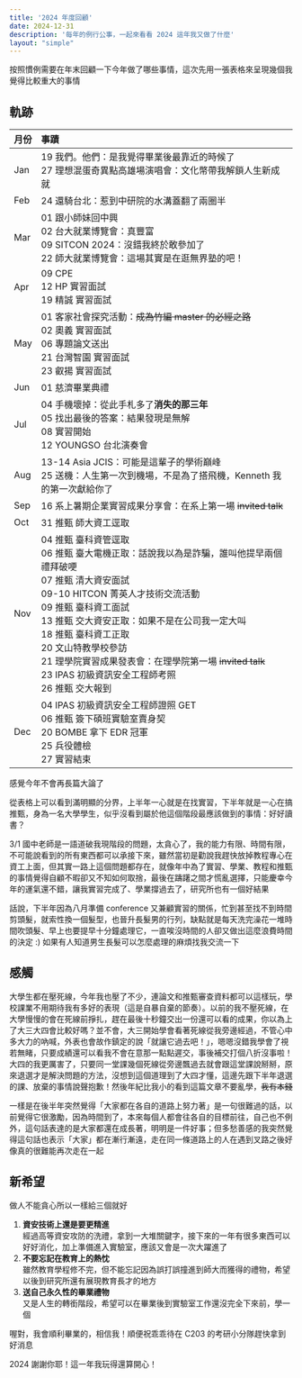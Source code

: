 ```yaml
---
title: '2024 年度回顧'
date: 2024-12-31
description: '每年的例行公事，一起來看看 2024 這年我又做了什麼'
layout: "simple"
---
```


按照慣例需要在年末回顧一下今年做了哪些事情，這次先用一張表格來呈現幾個我覺得比較重大的事情

## 軌跡

| 月份 | 事蹟 |
| :-- | :-- |
| Jan | 19 我們。他們：是我覺得畢業後最靠近的時候了<br/>27 理想混蛋奇異點高雄場演唱會：文化幣帶我解鎖人生新成就 |
| Feb | 24 還騎台北：惹到中研院的水溝蓋翻了兩圈半 |
| Mar | 01 跟小師妹回中興<br/>02 台大就業博覽會：真豐富<br/>09 SITCON 2024：沒錯我終於敢參加了<br/>22 師大就業博覽會：這場其實是在逛無界塾的吧！ |
| Apr | 09 CPE<br/>12 HP 實習面試<br/>19 精誠 實習面試 |
| May | 01 客家社會探究活動：~~成為竹編 master 的必經之路~~<br/>02 奧義 實習面試<br/>06 專題論文送出<br/>21 台灣智園 實習面試<br/>23 叡揚 實習面試<br/> |
| Jun | 01 慈濟畢業典禮<br/> |
| Jul | 04 手機壞掉：從此手札多了**消失的那三年**<br/>05 找出最後的答案：結果發現是無解<br/>08 實習開始<br/>12 YOUNGSO 台北演奏會 |
| Aug | 13-14 Asia JCIS：可能是這輩子的學術巔峰<br/>25 送機：人生第一次到機場，不是為了搭飛機，Kenneth 我的第一次獻給你了 |
| Sep | 16 系上暑期企業實習成果分享會：在系上第一場 ~~invited talk~~ |
| Oct | 31 推甄 師大資工逕取 |
| Nov | 04 推甄 臺科資管逕取<br/>06 推甄 臺大電機正取：話說我以為是詐騙，誰叫他提早兩個禮拜破哽<br/>07 推甄 清大資安面試<br/>09-10 HITCON 菁英人才技術交流活動<br/>09 推甄 臺科資工面試<br/>13 推甄 交大資安正取：如果不是在公司我一定大叫<br/>18 推甄 臺科資工正取<br/>20 文山特教學校參訪<br/>21 理學院實習成果發表會：在理學院第一場 ~~invited talk~~<br/>23 IPAS 初級資訊安全工程師考照<br/>26 推甄 交大報到 |
| Dec | 04 IPAS 初級資訊安全工程師證照 GET<br/>06 推甄 簽下碩班實驗室賣身契<br/>20 BOMBE 拿下 EDR 冠軍<br/>25 兵役體檢<br/>27 實習結束 |

感覺今年不會再長篇大論了

從表格上可以看到滿明顯的分界，上半年一心就是在找實習，下半年就是一心在搞推甄，身為一名大學學生，似乎沒看到屬於他這個階段最應該做到的事情：好好讀書？

3/1 國中老師是一語道破我現階段的問題，太貪心了，我的能力有限、時間有限，不可能說看到的所有東西都可以承接下來，雖然當初是勸說我趕快放掉教程專心在資工上面，但其實一路上這個問題都存在，就像年中為了實習、學業、教程和推甄的事情覺得自顧不暇卻又不知如何取捨，最後在躊躇之間才慌亂選擇，只能慶幸今年的運氣還不錯，讓我實習完成了、學業撐過去了，研究所也有一個好結果

話說，下半年因為八月準備 conference 又兼顧實習的關係，忙到甚至找不到時間剪頭髮，就索性換一個髮型，也晉升長髮男的行列，缺點就是每天洗完澡花一堆時間吹頭髮、早上也要提早十分鐘處理它，一直唉沒時間的人卻又做出這麼浪費時間的決定 :) 如果有人知道男生長髮可以怎麼處理的麻煩找我交流一下

## 感觸

大學生都在壓死線，今年我也壓了不少，連論文和推甄審查資料都可以這樣玩，學校課業不用期待我有多好的表現（這是自暴自棄的節奏）。以前的我不壓死線，在大學慢慢的會在死線前掙扎，趕在最後十秒鐘交出一份還可以看的成果，你以為上了大三大四會比較好嗎？並不會，大三開始學會看著死線從我旁邊經過，不管心中多大力的吶喊，外表也會故作鎮定的說「就讓它過去吧！」，嗯嗯沒錯我學會了視若無睹，只要成績還可以看我不會在意那一點點遲交，事後補交打個八折沒事啦！大四的我更厲害了，只要同一堂課幾個死線從旁邊飄過去就會跟這堂課說掰掰，原來退選才是解決問題的方法，沒想到這個道理到了大四才懂，這邊先跟下半年退選的課、放棄的事情說聲抱歉！然後年紀比我小的看到這篇文章不要亂學，~~我有本錢~~

一樣是在後半年突然覺得「大家都在各自的道路上努力著」是一句很難過的話，以前覺得它很激勵，因為時間到了，本來每個人都會往各自的目標前往，自己也不例外，這句話表達的是大家都還在成長著，明明是一件好事；但多愁善感的我突然覺得這句話也表示「大家」都在漸行漸遠，走在同一條道路上的人在遇到叉路之後好像真的很難能再次走在一起

## 新希望

做人不能貪心所以一樣給三個就好

1. **資安技術上還是要更精進**<br/>
   經過高等資安攻防的洗禮，拿到一大堆關鍵字，接下來的一年有很多東西可以好好消化，加上準備進入實驗室，應該又會是一次大躍進了
2. **不要忘記在教育上的熱忱**<br/>
   雖然教育學程修不完，但不能忘記因為誤打誤撞進到師大而獲得的禮物，希望以後到研究所還有展現教育長才的地方
3. **送自己永久性的畢業禮物**<br/>
   又是人生的轉銜階段，希望可以在畢業後到實驗室工作還沒完全下來前，學一個

喔對，我會順利畢業的，相信我！順便祝乖乖待在 C203 的考研小分隊趕快拿到好消息

2024 謝謝你耶！這一年我玩得還算開心！